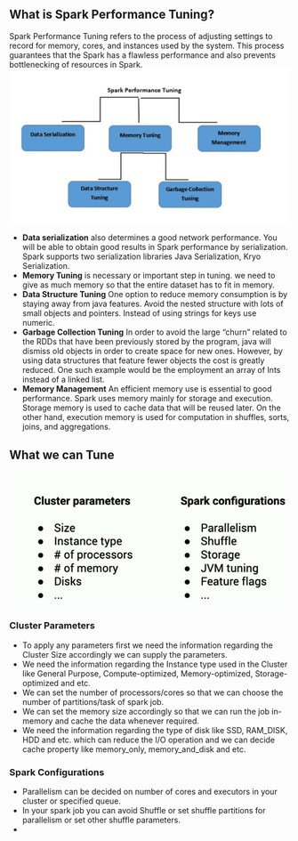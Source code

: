 ## What is Spark Performance Tuning?

Spark Performance Tuning refers to the process of adjusting settings to record for memory, cores, and instances used by the system. This process guarantees that the Spark has a flawless performance and also prevents bottlenecking of resources in Spark.
![Spark](https://github.com/gurditsingh/blog/blob/gh-pages/_screenshots/spark-tuning.jpg?raw=true)

 - **Data serialization** also determines a good network performance. You will be able to obtain good results in Spark performance by serialization. Spark supports two serialization libraries Java Serialization, Kryo Serialization.
 - **Memory Tuning** is necessary or important step in tuning. we need to give as much memory so that the entire dataset has to fit in memory.
 -  **Data Structure Tuning** One option to reduce memory consumption is by staying away from java features. Avoid the nested structure with lots of small objects and pointers. Instead of using strings for keys use numeric.
 -  **Garbage Collection Tuning** In order to avoid the large “churn” related to the RDDs that have been previously stored by the program, java will dismiss old objects in order to create space for new ones. However, by using data structures that feature fewer objects the cost is greatly reduced. One such example would be the employment an array of Ints instead of a linked list.
 -  **Memory Management** An efficient memory use is essential to good performance. Spark uses memory mainly for storage and execution. Storage memory is used to cache data that will be reused later. On the other hand, execution memory is used for computation in shuffles, sorts, joins, and aggregations.

## What we can Tune

![Spark](https://github.com/gurditsingh/blog/blob/gh-pages/_screenshots/spark-tuning2.png?raw=true)

### Cluster Parameters

 - To apply any parameters first we need the information regarding the Cluster Size accordingly we can supply the parameters.
 - We need the information regarding the Instance type used in the Cluster like General Purpose, Compute-optimized, Memory-optimized, Storage-optimized and etc.
 - We can set the number of processors/cores so that we can choose the number of partitions/task of spark job.
 - We can set the memory size accordingly so that we can run the job in-memory and cache the data whenever required.
 - We need the information regarding the type of disk like SSD, RAM_DISK, HDD and etc. which can reduce the I/O operation and we can decide cache property like memory_only, memory_and_disk and etc.  

### Spark Configurations

 - Parallelism can be decided on number of cores and executors in your cluster or specified queue.
 - In your spark job you can avoid Shuffle or set shuffle partitions for parallelism or set other shuffle parameters.
 - 

<!--stackedit_data:
eyJoaXN0b3J5IjpbMTg3Nzc2OTQ1NSwyMDE0MDU3Nzg1LC0xMD
U1ODE0ODA3LC0xNzc2NDE1Mzc0LDE2MDY5MzYwOTcsNTg0Nzcz
ODM5LDE0MzcyOTE2NDUsLTIwODg3NDY2MTIsMzkwODI3Njk3LC
02NDA2ODg3NjUsNDU0MDk4MjkwLC0xMjQ1NjE5MTE0LDE2Mjc4
NTQwMTcsLTE3OTc3MDI2NDgsLTE2NTQzMDAzNSw3ODYzODM0OD
UsLTczMDM2MTMyNywtMjAzMDcwMjkyNiw1Mzg4NTI5ODYsMjc0
NTcxMjA3XX0=
-->